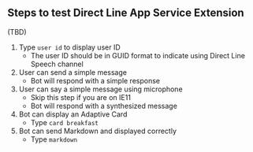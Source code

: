## Steps to test Direct Line App Service Extension

(TBD)

1. Type `user id` to display user ID
   - The user ID should be in GUID format to indicate using Direct Line Speech channel
1. User can send a simple message
   - Bot will respond with a simple response
1. User can say a simple message using microphone
   - Skip this step if you are on IE11
   - Bot will respond with a synthesized message
1. Bot can display an Adaptive Card
   - Type `card breakfast`
1. Bot can send Markdown and displayed correctly
   - Type `markdown`
